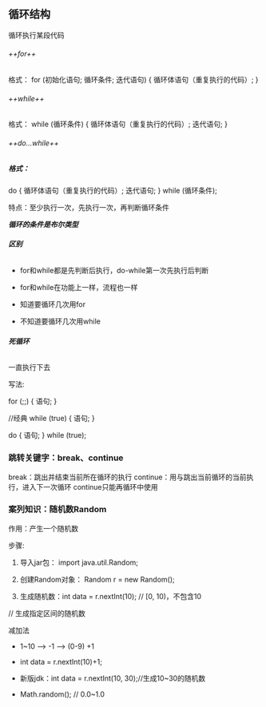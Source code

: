 ## 循环结构
循环执行某段代码

###### ++for++
格式：
for (初始化语句; 循环条件; 迭代语句) {
    循环体语句（重复执行的代码）;
}

###### ++while++
 格式：
while (循环条件) {
    循环体语句（重复执行的代码）;
    迭代语句;
}

###### ++do...while++
##### 格式：
do {
    循环体语句（重复执行的代码）;
    迭代语句;
} while  (循环条件);

特点：至少执行一次，先执行一次，再判断循环条件

***循环的条件是布尔类型***


###### **区别**

- for和while都是先判断后执行，do-while第一次先执行后判断

- for和while在功能上一样，流程也一样

- 知道要循环几次用for

- 不知道要循环几次用while


###### **死循环**

 一直执行下去

写法:

for (;;) {
    语句;
}

 //经典
while (true) {
    语句;
}

do {
    语句;
} while (true);


### 跳转关键字：break、continue

break：跳出并结束当前所在循环的执行
continue：用与跳出当前循环的当前执行，进入下一次循环
continue只能再循环中使用


### 案列知识：随机数Random

作用：产生一个随机数

步骤:

1. 导入jar包： import java.util.Random;

2. 创建Random对象： Random r = new Random();

3. 生成随机数：int data = r.nextInt(10); // [0, 10)，不包含10

// 生成指定区间的随机数

减加法

- 1~10 --> -1 --> (0-9) +1

- int data = r.nextInt(10)+1;

- 新版jdk：int data = r.nextInt(10, 30);//生成10~30的随机数

- Math.random(); // 0.0~1.0